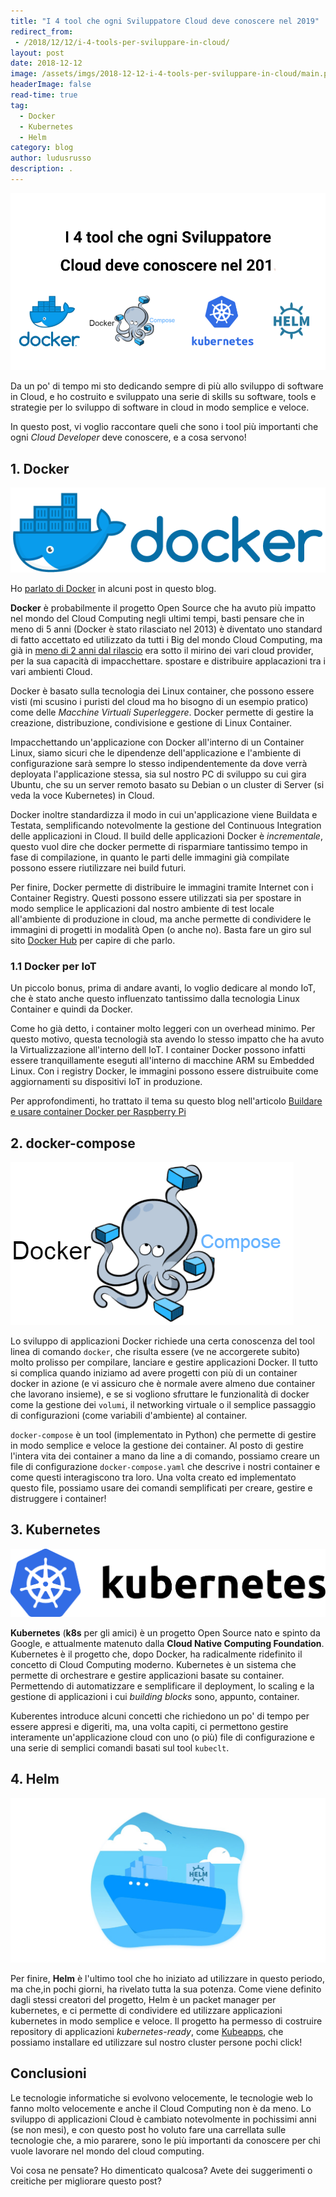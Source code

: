```yaml
---
title: "I 4 tool che ogni Sviluppatore Cloud deve conoscere nel 2019"
redirect_from:
 - /2018/12/12/i-4-tools-per-sviluppare-in-cloud/
layout: post
date: 2018-12-12
image: /assets/imgs/2018-12-12-i-4-tools-per-sviluppare-in-cloud/main.png
headerImage: false
read-time: true
tag:
  - Docker
  - Kubernetes
  - Helm
category: blog
author: ludusrusso
description: .
---
```


![I 4 tool che ogni Sviluppatore Cloud deve conoscere nel 2019](/assets/imgs/2018-12-12-i-4-tools-per-sviluppare-in-cloud/main.png)

Da un po' di tempo mi sto dedicando sempre di più allo sviluppo di software in Cloud, e ho costruito e sviluppato una serie di skills su software, tools e strategie per lo sviluppo di software in cloud in modo semplice e veloce.

In questo post, vi voglio raccontare queli che sono i tool più importanti che ogni *Cloud Developer* deve conoscere, e a cosa servono!

## 1. Docker

![Docker](/assets/imgs/2018-12-12-i-4-tools-per-sviluppare-in-cloud/docker.png)


Ho [parlato di Docker](https://ludusrusso.cc/tags/#docker) in alcuni post in questo blog.

**Docker** è probabilmente il progetto Open Source che ha avuto più impatto nel mondo del Cloud Computing negli ultimi tempi, basti pensare che in meno di 5 anni (Docker è stato rilasciato nel 2013) è diventato uno standard di fatto accettato ed utilizzato da tutti i Big del mondo Cloud Computing, ma già in [meno di 2 anni dal rilascio](https://www.datacenterknowledge.com/archives/2014/08/22/docker-ceo-dockers-impact-data-center-industry-will-huge) era sotto il mirino dei vari cloud provider, per la sua capacità di impacchettare. spostare e distribuire applacazioni tra i vari ambienti Cloud.

Docker è basato sulla tecnologia dei Linux container, che possono essere visti (mi scusino i puristi del cloud ma ho bisogno di un esempio pratico) come delle *Macchine Virtuali Superleggere*. Docker permette di gestire la creazione, distribuzione, condivisione e gestione di Linux Container.

Impacchettando un'applicazione con Docker all'interno di un Container Linux, siamo sicuri che le dipendenze dell'applicazione e l'ambiente di configurazione sarà sempre lo stesso indipendentemente da dove verrà deployata l'applicazione stessa, sia sul nostro PC di sviluppo su cui gira Ubuntu, che su un server remoto basato su Debian o un cluster di Server (si veda la voce Kubernetes) in Cloud.

Docker inoltre standardizza il modo in cui un'applicazione viene Buildata e Testata, semplificando notevolmente la gestione del Continuous Integration delle applicazioni in Cloud.
Il build delle applicazioni Docker è *incrementale*, questo vuol dire che docker permette di risparmiare tantissimo tempo in fase di compilazione, in quanto le parti delle immagini già compilate possono essere riutilizzare nei build futuri.

Per finire, Docker permette di distribuire le immagini tramite Internet con i Container Registry. Questi possono essere utilizzati sia per spostare in modo semplice le applicazioni 
dal nostro ambiente di test locale all'ambiente di produzione in cloud, ma anche permette di condividere le immagini di progetti in modalità Open (o anche no). Basta fare un giro sul sito [Docker Hub](https://hub.docker.com/) per capire di che parlo. 

### 1.1 Docker per IoT 

Un piccolo bonus, prima di andare avanti, lo voglio dedicare al mondo IoT, che è stato anche questo influenzato tantissimo dalla tecnologia Linux Container e quindi da Docker.

Come ho già detto, i container molto leggeri con un overhead minimo. Per questo motivo, questa tecnologià sta avendo lo stesso impatto che ha avuto la Virtualizzazione all'interno dell IoT. I container Docker possono infatti essere tranquillamente eseguti all'interno di macchine ARM su Embedded Linux. Con i registry Docker, le immagini possono essere distruibuite come aggiornamenti su dispositivi IoT in produzione. 

Per approfondimenti, ho trattato il tema su questo blog nell'articolo [Buildare e usare container Docker per Raspberry Pi](https://ludusrusso.cc/2018/06/29/docker-raspberrypi/)

## 2. docker-compose

![Docker Compose](/assets/imgs/2018-12-12-i-4-tools-per-sviluppare-in-cloud/compose.png)


Lo sviluppo di applicazioni Docker richiede una certa conoscenza del tool linea di comando `docker`, che risulta essere (ve ne accorgerete subito) molto prolisso per compilare, lanciare e gestire applicazioni Docker. Il tutto si complica quando iniziamo ad avere progetti con più di un container docker in azione (e vi assicuro che è normale avere almeno due container che lavorano insieme), e se si vogliono sfruttare le funzionalità di docker come la gestione dei `volumi`, il networking virtuale o il semplice passaggio di configurazioni (come variabili d'ambiente) al container.

`docker-compose` è un tool (implementato in Python) che permette di gestire in modo semplice e veloce la gestione dei container. Al posto di gestire l'intera vita dei container a mano da line a di comando, possiamo creare un file di configurazione `docker-compose.yaml` che descrive i nostri container e come questi interagiscono tra loro. Una volta creato ed implementato questo file, possiamo usare dei comandi semplificati per creare, gestire e distruggere i container!

## 3. Kubernetes

![Kubernetes](/assets/imgs/2018-12-12-i-4-tools-per-sviluppare-in-cloud/kubernetes.png)

**Kubernetes** (**k8s** per gli amici) è un progetto Open Source nato e spinto da Google, e attualmente matenuto dalla **Cloud Native Computing Foundation**. Kubernetes è il progetto che, dopo Docker, ha radicalmente ridefinito il concetto di Cloud Computing moderno. Kubernetes è un sistema che permette di orchestrare e gestire applicazioni basate su container. Permettendo di automatizzare e semplificare il deployment, lo scaling e la gestione di applicazioni i cui *building blocks* sono, appunto, container.

Kuberentes introduce alcuni concetti che richiedono un po' di tempo per essere appresi e digeriti, ma, una volta capiti, ci permettono gestire interamente un'applicazione cloud con uno (o più) file di configurazione e una serie di semplici comandi basati sul tool `kubeclt`.

## 4. Helm

![Helm](/assets/imgs/2018-12-12-i-4-tools-per-sviluppare-in-cloud/helm.jpeg)

Per finire, **Helm** è l'ultimo tool che ho iniziato ad utilizzare in questo periodo, ma che,in pochi giorni, ha rivelato tutta la sua potenza. Come viene definito dagli stessi creatori del progetto, Helm è un packet manager per kubernetes, e ci permette di condividere ed utilizzare applicazioni kubernetes in modo semplice e veloce. Il progetto ha permesso di costruire repository di applicazioni *kubernetes-ready*, come [Kubeapps](https://hub.kubeapps.com/), che possiamo installare ed utilizzare sul nostro cluster persone pochi click!

## Conclusioni

Le tecnologie informatiche si evolvono velocemente, le tecnologie web lo fanno molto velocemente e anche il Cloud Computing non è da meno. Lo sviluppo di applicazioni Cloud è cambiato notevolmente in pochissimi anni (se non mesi), e con questo post ho voluto fare una carrellata sulle tecnologie che, a mio pararere, sono le più importanti da conoscere per chi vuole lavorare nel mondo del cloud computing. 

Voi cosa ne pensate? Ho dimenticato qualcosa? Avete dei suggerimenti o creitiche per migliorare questo post?